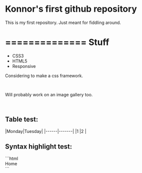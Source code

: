 # Konnor's first github repository

This is my first repository. Just meant for fiddling around.

==============
Stuff
==============
<ul>
<li>CSS3</li>
<li>HTML5</li>
<li>Responsive</li>
</ul>

Considering to make a css framework.

<br>

Will probably work on an image gallery too.
<br>



<br>
<h2>Table test:</h2>
|Monday|Tuesday|
|------|-------|
|1     |2      |




<br>
<h2>Syntax highlight test:</h2>
```html
<div class="nav-bar red">Home</div>
```